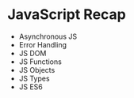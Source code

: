 # JavaScript Recap

- Asynchronous JS
- Error Handling
- JS DOM
- JS Functions
- JS Objects
- JS Types
- JS ES6